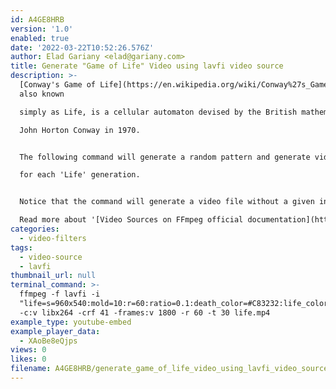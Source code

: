 ```yaml
---
id: A4GE8HRB
version: '1.0'
enabled: true
date: '2022-03-22T10:52:26.576Z'
author: Elad Gariany <elad@gariany.com>
title: Generate "Game of Life" Video using lavfi video source
description: >-
  [Conway's Game of Life](https://en.wikipedia.org/wiki/Conway%27s_Game_of_Life),
  also known

  simply as Life, is a cellular automaton devised by the British mathematician

  John Horton Conway in 1970. 


  The following command will generate a random pattern and generate video frames

  for each 'Life' generation.


  Notice that the command will generate a video file without a given input file.

  Read more about '[Video Sources on FFmpeg official documentation](https://ffmpeg.org/ffmpeg-filters.html#life)'
categories:
  - video-filters
tags:
  - video-source
  - lavfi
thumbnail_url: null
terminal_command: >-
  ffmpeg -f lavfi -i
  "life=s=960x540:mold=10:r=60:ratio=0.1:death_color=#C83232:life_color=#00ff00,scale=960:540:flags=16"
  -c:v libx264 -crf 41 -frames:v 1800 -r 60 -t 30 life.mp4
example_type: youtube-embed
example_player_data:
  - XAoBe8eQjps
views: 0
likes: 0
filename: A4GE8HRB/generate_game_of_life_video_using_lavfi_video_source.md
---
```

